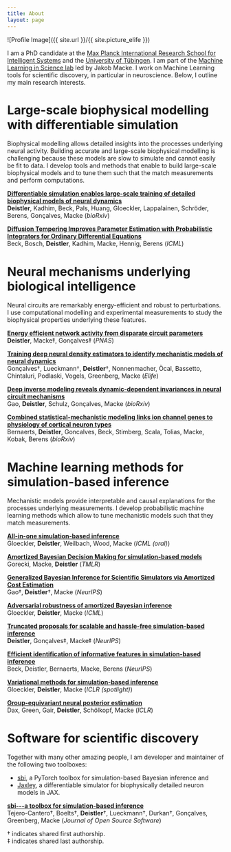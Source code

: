 ```yaml
---
title: About
layout: page
---
```

![Profile Image]({{ site.url }}/{{ site.picture_elife }})

I am a PhD candidate at the [Max Planck International Research School for Intelligent Systems](https://imprs.is.mpg.de) and the [University of Tübingen](https://uni-tuebingen.de/en/). I am part of the [Machine Learning in Science lab](https://www.mackelab.org) led by Jakob Macke. I work on Machine Learning tools for scientific discovery, in particular in neuroscience. Below, I outline my main research interests.



# Large-scale biophysical modelling with differentiable simulation

Biophysical modelling allows detailed insights into the processes underlying neural activity. Building accurate and large-scale biophysical modelling is challenging because these models are slow to simulate and cannot easily be fit to data. I develop tools and methods that enable to build large-scale biophysical models and to tune them such that the match measurements and perform computations.

[**Differentiable simulation enables large-scale training of detailed biophysical models of neural dynamics**](https://www.biorxiv.org/content/10.1101/2024.08.21.608979v1)\
**Deistler**, Kadhim, Beck, Pals, Huang, Gloeckler, Lappalainen, Schröder, Berens, Gonçalves, Macke (_bioRxiv_)

[**Diffusion Tempering Improves Parameter Estimation with Probabilistic Integrators for Ordinary Differential Equations**](https://arxiv.org/abs/2402.12231)\
Beck, Bosch, **Deistler**, Kadhim, Macke, Hennig, Berens (_ICML_)


# Neural mechanisms underlying biological intelligence

Neural circuits are remarkably energy-efficient and robust to perturbations. I use computational modelling and experimental measurements to study the biophysical properties underlying these features.

[**Energy efficient network activity from disparate circuit parameters**](https://www.pnas.org/doi/abs/10.1073/pnas.2207632119)\
**Deistler**, Macke‡, Gonçalves‡ (_PNAS_)

[**Training deep neural density estimators to identify mechanistic models of neural dynamics**](https://elifesciences.org/articles/56261)\
Gonçalves†, Lueckmann†, **Deistler**†, Nonnenmacher, Öcal, Bassetto, Chintaluri, Podlaski, Vogels, Greenberg, Macke (_Elife_)

[**Deep inverse modeling reveals dynamic-dependent invariances in neural circuit mechanisms**](https://www.biorxiv.org/content/10.1101/2024.08.21.608969v2.abstract)\
Gao, **Deistler**, Schulz, Gonçalves, Macke (_bioRxiv_)

[**Combined statistical-mechanistic modeling links ion channel genes to physiology of cortical neuron types**](https://www.biorxiv.org/content/10.1101/2023.03.02.530774v1.abstract)\
Bernaerts, **Deistler**, Goncalves, Beck, Stimberg, Scala, Tolias, Macke, Kobak, Berens (_bioRxiv_)


# Machine learning methods for simulation-based inference

Mechanistic models provide interpretable and causal explanations for the processes underlying measurements. I develop probabilistic machine learning methods which allow to tune mechanistic models such that they match measurements.

[**All-in-one simulation-based inference**](https://arxiv.org/abs/2404.09636)\
Gloeckler, **Deistler**, Weilbach, Wood, Macke (_ICML (oral)_)

[**Amortized Bayesian Decision Making for simulation-based models**](https://openreview.net/forum?id=BQE4MTAfCE)\
Gorecki, Macke, **Deistler** (_TMLR_)

[**Generalized Bayesian Inference for Scientific Simulators via Amortized Cost Estimation**](https://proceedings.neurips.cc/paper_files/paper/2023/hash/fdd565f63f49776bef620e0ce368a492-Abstract-Conference.html)\
Gao†, **Deistler**†, Macke (_NeurIPS_)

[**Adversarial robustness of amortized Bayesian inference**](https://proceedings.mlr.press/v202/gloeckler23a.html)\
Gloeckler, **Deistler**, Macke (_ICML_)

[**Truncated proposals for scalable and hassle-free simulation-based inference**](https://proceedings.neurips.cc/paper_files/paper/2022/hash/9278abf072b58caf21d48dd670b4c721-Abstract-Conference.html)\
**Deistler**, Gonçalves‡, Macke‡ (_NeurIPS_)

[**Efficient identification of informative features in simulation-based inference**](https://proceedings.neurips.cc/paper_files/paper/2022/hash/7a7f6cc5dc2a84fb4edf0feb8e5cfd50-Abstract-Conference.html)\
Beck, Deistler, Bernaerts, Macke, Berens (_NeurIPS_)

[**Variational methods for simulation-based inference**](https://openreview.net/forum?id=kZ0UYdhqkNY)\
Gloeckler, **Deistler**, Macke (_ICLR (spotlight)_)

[**Group-equivariant neural posterior estimation**](https://arxiv.org/abs/2111.13139)\
Dax, Green, Gair, **Deistler**, Schölkopf, Macke (_ICLR_)



# Software for scientific discovery

Together with many other amazing people, I am developer and maintainer of the following two toolboxes:  
- [sbi](https://github.com/sbi-dev/sbi), a PyTorch toolbox for simulation-based Bayesian inference and  
- [Jaxley](http://github.com/jaxleyverse/jaxley), a differentiable simulator for biophysically detailed neuron models in JAX.  

[**sbi---a toolbox for simulation-based inference**](https://joss.theoj.org/papers/10.21105/joss.02505)\
Tejero-Cantero†, Boelts†, **Deistler**†, Lueckmann†, Durkan†, Gonçalves, Greenberg, Macke (_Journal of Open Source Software_)

† indicates shared first authorship.\
‡ indicates shared last authorship.
